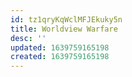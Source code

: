 ```yaml
---
id: tz1qryKqWclMFJEkuky5n
title: Worldview Warfare
desc: ''
updated: 1639759165198
created: 1639759165198
---
```


